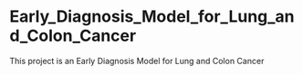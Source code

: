 # Early_Diagnosis_Model_for_Lung_and_Colon_Cancer
This project is an Early Diagnosis Model for Lung and Colon Cancer
